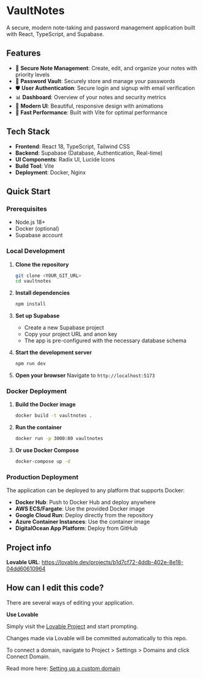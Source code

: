 # VaultNotes

A secure, modern note-taking and password management application built with React, TypeScript, and Supabase.

## Features

- 📝 **Secure Note Management**: Create, edit, and organize your notes with priority levels
- 🔐 **Password Vault**: Securely store and manage your passwords
- 🛡️ **User Authentication**: Secure login and signup with email verification
- 📊 **Dashboard**: Overview of your notes and security metrics
- 🎨 **Modern UI**: Beautiful, responsive design with animations
- 🚀 **Fast Performance**: Built with Vite for optimal performance

## Tech Stack

- **Frontend**: React 18, TypeScript, Tailwind CSS
- **Backend**: Supabase (Database, Authentication, Real-time)
- **UI Components**: Radix UI, Lucide Icons
- **Build Tool**: Vite
- **Deployment**: Docker, Nginx

## Quick Start

### Prerequisites

- Node.js 18+ 
- Docker (optional)
- Supabase account

### Local Development

1. **Clone the repository**
   ```bash
   git clone <YOUR_GIT_URL>
   cd vaultnotes
   ```

2. **Install dependencies**
   ```bash
   npm install
   ```

3. **Set up Supabase**
   - Create a new Supabase project
   - Copy your project URL and anon key
   - The app is pre-configured with the necessary database schema

4. **Start the development server**
   ```bash
   npm run dev
   ```

5. **Open your browser**
   Navigate to `http://localhost:5173`

### Docker Deployment

1. **Build the Docker image**
   ```bash
   docker build -t vaultnotes .
   ```

2. **Run the container**
   ```bash
   docker run -p 3000:80 vaultnotes
   ```

3. **Or use Docker Compose**
   ```bash
   docker-compose up -d
   ```

### Production Deployment

The application can be deployed to any platform that supports Docker:

- **Docker Hub**: Push to Docker Hub and deploy anywhere
- **AWS ECS/Fargate**: Use the provided Docker image
- **Google Cloud Run**: Deploy directly from the repository
- **Azure Container Instances**: Use the container image
- **DigitalOcean App Platform**: Deploy from GitHub

## Project info

**Lovable URL**: https://lovable.dev/projects/b1d7cf72-4ddb-402e-8e18-04dd60610964

## How can I edit this code?

There are several ways of editing your application.

**Use Lovable**

Simply visit the [Lovable Project](https://lovable.dev/projects/b1d7cf72-4ddb-402e-8e18-04dd60610964) and start prompting.

Changes made via Lovable will be committed automatically to this repo.

To connect a domain, navigate to Project > Settings > Domains and click Connect Domain.

Read more here: [Setting up a custom domain](https://docs.lovable.dev/tips-tricks/custom-domain#step-by-step-guide)
